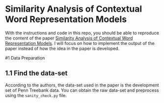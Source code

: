 # Similarity Analysis of Contextual Word Representation Models
With the instructions and code in this repo, you should be able to reproduce the content of the paper [Similarity Analysis of Contextual Word Representation Models](https://arxiv.org/pdf/2005.01172.pdf). I will focus on how to implement the output of the paper instead of how the idea in the paper is developed.

#1 Data Preparation
## 1.1 Find the data-set
According to the authors, the data-set used in the paper is the development set of Penn Treebank data. You can obtain the raw data-set and preprocess using the `sanity_check.py` file.
